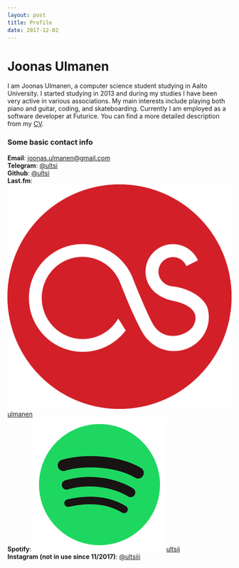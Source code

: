 ```yaml
---
layout: post
title: Profile
date: 2017-12-02
---
```


# Joonas Ulmanen

I am Joonas Ulmanen, a computer science student studying in Aalto University. I started studying in 2013 and during my studies I have been very active in various associations. My main interests include playing both piano and guitar, coding, and skateboarding. Currently I am employed as a software developer at Futurice. You can find a more detailed description from my [CV](/pages/CV/).

### Some basic contact info

**Email**: joonas.ulmanen@gmail.com  
**Telegram**: [@ultsi](https://t.me/ultsi)  
**Github**: [@ultsi](https://github.com/ultsi)  
**Last.fm**: ![icon](/assets/images/logos/lastfm.png)[ulmanen](https://www.last.fm/user/ulmanen)  
**Spotify**: ![icon](/assets/images/logos/spotify.png)[ultsii](https://open.spotify.com/user/ultsii)  
**Instagram (not in use since 11/2017)**: [@ultsiii](https://www.instagram.com/ultsiii)